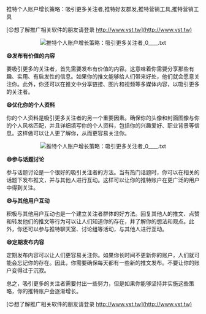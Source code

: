 推特个人账户增长策略：吸引更多关注者,推特好友群发,推特营销工具,推特营销工具

[😍想了解推广相关软件的朋友请登录 http://www.vst.tw](http://www.vst.tw)

 <center><img src="https://vst.tw/MP4/tuiguang/png/4.png" alt="推特个人账户增长策略：吸引更多关注者_0____.txt"></center>

**😄发布有价值的内容**

要吸引更多的关注者，首先需要发布有价值的内容。这意味着你需要分享那些有趣、实用、有启发性的信息。如果你的推文能够给人们带来好处，他们就会愿意关注你。此外，你还可以在推文中分享链接、图片和视频等多媒体内容，以吸引更多的关注者。

**😄优化你的个人资料**

你的个人资料是吸引更多关注者的另一个重要因素。确保你的头像和封面图像与你的个人风格匹配，并且详细填写你的个人资料，包括你的兴趣爱好、职业背景等信息。这样做可以让人更了解你，从而更容易关注你。

 <center><img src="https://vst.tw/MP4/tuiguang/png/8.png" alt="推特个人账户增长策略：吸引更多关注者_0____.txt"></center>

**😄参与话题讨论**

参与话题讨论是一个很好的吸引关注者的方法。当有热门话题时，你可以在相关的话题下发布推文，并与其他人进行互动。这样可以让你的推特账户在更广泛的用户中得到关注。

**😄与其他用户互动**

积极与其他用户互动也是一个建立关注者群体的好方法。回复其他人的推文、点赞和转发他们的推文等行为可以让人们知道你的存在，并了解你的想法和观点。此外，你还可以参与推特聊天室、讨论组等活动，与其他人进行互动。

**😄定期发布内容**

定期发布内容可以让人们更容易关注你。如果你长时间不更新你的账户，人们就可能会忘记你的存在。因此，你需要确保每天都有一些新的推文发布。不要让你的账户变得过于沉寂。

总之，吸引更多的关注者需要付出一些努力，但是如果你能够坚持并实施这些策略，你的推特账户会逐渐增长。

[😍想了解推广相关软件的朋友请登录 http://www.vst.tw](http://www.vst.tw)



